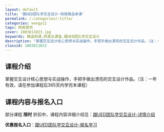 ```yaml
---
layout: default
title: '跟UED团队学交互设计-网易精品单课'
permalink: /:categories/:title/
categories: wangyi2
tags: 网易提供
cover: 1003811023.jpg
keywords: 精选网课,网易云课堂,跟UED团队学交互设计
description: "掌握交互设计核心思想与实战操作，手把手做出漂亮的交互设计作品。（注：一年有效，请在参加课程后365天内学完本课程）跟UED团队学交互设计"
classid: 1003811023
---
```


## 课程介绍

掌握交互设计核心思想与实战操作，手把手做出漂亮的交互设计作品。（注：一年有效，请在参加课程后365天内学完本课程）

## 课程内容与报名入口

部分课程 **限时** 折扣中，课程内容详细介绍见：[跟UED团队学交互设计-详情介绍](https://study.163.com/course/introduction/1003811023.htm?share=1&shareId=1025206652&utm_campaign=share&utm_medium=iphoneShare&utm_source=&utm_u=1025206652)

**优惠报名入口**：[跟UED团队学交互设计-报名学习](https://study.163.com/course/introduction/1003811023.htm?share=1&shareId=1025206652&utm_campaign=share&utm_medium=iphoneShare&utm_source=&utm_u=1025206652)

